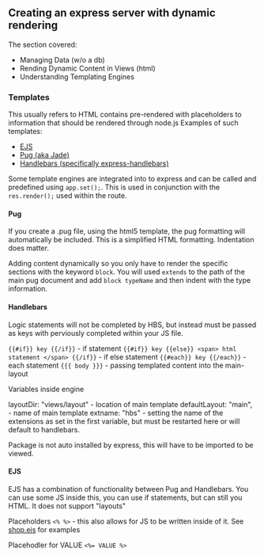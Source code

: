 ## Creating an express server with dynamic rendering 
The section covered:
* Managing Data (w/o a db)
* Rending Dynamic Content in Views (html)
* Understanding Templating Engines

### Templates
This usually refers to HTML contains pre-rendered with placeholders to information that should be rendered through node.js
Examples of such templates: 
* [EJS](https://ejs.co/)
* [Pug (aka Jade)](https://pugjs.org/api/getting-started.html)
* [Handlebars (specifically express-handlebars)](https://github.com/express-handlebars/express-handlebars)

Some template engines are integrated into to express and can be called and predefined using `app.set();`. This is used in conjunction with the `res.render();` used within the route. 

#### Pug
If you create a .pug file, using the html5 template, the pug formatting will automatically be included.
This is a simplified HTML formatting. 
Indentation does matter.

Adding content dynamically so you only have to render the specific sections with the keyword `block`.
You will used `extends` to the path of the main pug document and add `block typeName` and then indent with the type information.

#### Handlebars 
Logic statements will not be completed by HBS, but instead must be passed as keys with perviously completed within your JS file. 

`{{#if}} key {{/if}}` - if statement 
`{{#if}} key {{else}} <span> html statement </span> {{/if}}` - if else statement
`{{#each}} key {{/each}}` - each statement 
`{{{ body }}}` - passing templated content into the main-layout

Variables inside engine 

layoutDir: "views/layout" - location of main template
defaultLayout: "main",  - name of main template 
extname: "hbs" - setting the name of the extensions as set in the first variable, but must be restarted here or will default to handlebars.

Package is not auto installed by express, this will have to be imported to be viewed. 

#### EJS

EJS has a combination of functionality between Pug and Handlebars. 
You can use some JS inside this, you can use if statements, but can still you HTML.
It does not support "layouts" 

Placeholders `<% %>` - this also allows for JS to be written inside of it. See [shop.ejs](.\views\shop.ejs) for examples

Placehodler for VALUE `<%= VALUE %>`